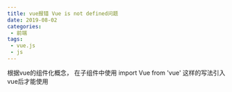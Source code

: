 ```yaml
--- 
title: vue报错 Vue is not defined问题
date: 2019-08-02
categories: 
 - 前端
tags: 
 - vue.js
 - js
---
```


根据vue的组件化概念，
在子组件中使用 import Vue from 'vue' 
这样的写法引入vue后才能使用